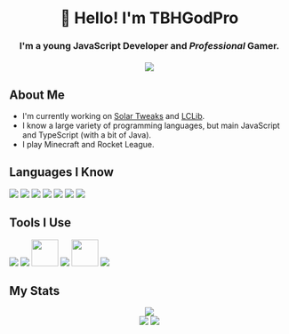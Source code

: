 <h1 align="center">👋 Hello! I'm TBHGodPro</h1>
<h3 align="center">
  I'm a young JavaScript Developer and <i>Professional</i> Gamer.
  <br />
  <br />
  <a href="#connect-with-me"><img src="https://lanyard.cnrad.dev/api/668116405765537808"></a>
</h3>

## About Me

- I'm currently working on [Solar Tweaks](https://github.com/Solar-Tweaks/Solar-Tweaks) and [LCLib](https://github.com/TBHGodPro/LCLib).
- I know a large variety of programming languages, but main JavaScript and TypeScript (with a bit of Java).
- I play Minecraft and Rocket League.

## Languages I Know
<p align="left">
  <img src="https://img.icons8.com/color/48/000000/javascript.png"/>
  <img src="https://img.icons8.com/color/48/000000/typescript.png"/>
  <img src="https://img.icons8.com/color/48/000000/html-5.png"/>
  <img src="https://img.icons8.com/color/48/000000/css3.png"/>
  <img src="https://icons8.com/icon/38294/java"/>
  <img src="https://img.icons8.com/color/48/000000/python.png"/>
  <img src="https://img.icons8.com/color/48/000000/swift.png"/>
</p>

## Tools I Use
<p align="left">
  <img src="https://img.icons8.com/color/48/000000/nodejs.png"/>
  <img src="https://img.icons8.com/color/48/000000/vue-js.png"/>
  <img width="48px" src="https://upload.wikimedia.org/wikipedia/commons/thumb/9/91/Electron_Software_Framework_Logo.svg/1200px-Electron_Software_Framework_Logo.svg.png"/>
  <img src="https://img.icons8.com/color/48/000000/ionic.png"/>
  <img src="https://pbs.twimg.com/profile_images/1268235262641004544/OLW1xl7t_400x400.png" width="48px">
  <img src="https://img.icons8.com/color/48/000000/git.png"/>
</p>

## My Stats
<p align="center">

  <img src="https://github-readme-streak-stats.herokuapp.com/?user=TBHGodPro&theme=black-ice&hide_border=true&stroke=0000&background=060A0CD0">
  <br />
  <img src="https://github-readme-stats.vercel.app/api?username=TBHGodPro&show_icons=true&count_private=true&theme=react&hide_border=true&bg_color=0D1117">
  <img src="https://github-readme-stats.vercel.app/api/top-langs/?username=TBHGodPro&langs_count=8&count_private=true&layout=compact&theme=react&hide_border=true&bg_color=0D1117">
  
  </p>

